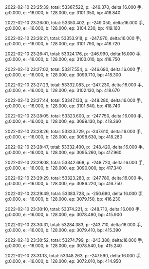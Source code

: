 2022-02-10 23:25:39, total: 53367.522, p: -249.370, delta:16.000 手, g:0.000, e: -16.000, b: 128.000, ep: 3101.350, bp: 418.840

2022-02-10 23:26:00, total: 53350.402, p: -249.050, delta:16.000 手, g:0.000, e: -16.000, b: 128.000, ep: 3104.230, bp: 419.160

2022-02-10 23:26:21, total: 53353.918, p: -247.970, delta:16.000 手, g:0.000, e: -16.000, b: 128.000, ep: 3101.790, bp: 418.720

2022-02-10 23:26:41, total: 53324.176, p: -246.990, delta:16.000 手, g:0.000, e: -16.000, b: 128.000, ep: 3103.010, bp: 418.750

2022-02-10 23:27:02, total: 53317.554, p: -246.690, delta:16.000 手, g:0.000, e: -16.000, b: 128.000, ep: 3099.710, bp: 418.300

2022-02-10 23:27:23, total: 53332.083, p: -247.230, delta:16.000 手, g:0.000, e: -16.000, b: 128.000, ep: 3102.130, bp: 418.670

2022-02-10 23:27:44, total: 53347.133, p: -248.280, delta:16.000 手, g:0.000, e: -16.000, b: 128.000, ep: 3101.640, bp: 418.740

2022-02-10 23:28:05, total: 53323.600, p: -247.750, delta:16.000 手, g:0.000, e: -16.000, b: 128.000, ep: 3099.130, bp: 418.360

2022-02-10 23:28:26, total: 53323.729, p: -247.610, delta:16.000 手, g:0.000, e: -16.000, b: 128.000, ep: 3098.630, bp: 418.280

2022-02-10 23:28:47, total: 53332.400, p: -248.420, delta:16.000 手, g:0.000, e: -16.000, b: 128.000, ep: 3095.260, bp: 417.960

2022-02-10 23:29:08, total: 53342.668, p: -248.720, delta:16.000 手, g:0.000, e: -16.000, b: 128.000, ep: 3090.000, bp: 417.340

2022-02-10 23:29:29, total: 53323.280, p: -247.780, delta:16.000 手, g:0.000, e: -16.000, b: 128.000, ep: 3086.220, bp: 416.750

2022-02-10 23:29:49, total: 53383.728, p: -250.690, delta:16.000 手, g:0.000, e: -16.000, b: 128.000, ep: 3079.150, bp: 416.230

2022-02-10 23:30:10, total: 53374.221, p: -248.710, delta:16.000 手, g:0.000, e: -16.000, b: 128.000, ep: 3078.490, bp: 415.900

2022-02-10 23:30:31, total: 53284.383, p: -243.710, delta:16.000 手, g:0.000, e: -16.000, b: 128.000, ep: 3079.410, bp: 415.390

2022-02-10 23:30:52, total: 53274.799, p: -243.380, delta:16.000 手, g:0.000, e: -16.000, b: 128.000, ep: 3078.540, bp: 415.240

2022-02-10 23:31:13, total: 53348.263, p: -247.590, delta:16.000 手, g:0.000, e: -16.000, b: 128.000, ep: 3072.010, bp: 414.950